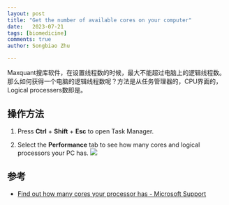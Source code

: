 ```yaml
---
layout: post
title: "Get the number of available cores on your computer"
date:   2023-07-21
tags: [biomedicine]
comments: true
author: Songbiao Zhu

---
```


Maxquant搜库软件，在设置线程数的时候，最大不能超过电脑上的逻辑线程数。那么如何获得一个电脑的逻辑线程数呢？方法是从任务管理器的，CPU界面的，Logical processers数即是。

<!-- more -->

## 操作方法

1. Press **Ctrl** + **Shift** + **Esc** to open Task Manager.

2. Select the **Performance** tab to see how many cores and logical processors your PC has.
   ![](https://support.content.office.net/en-us/media/8f9b22b2-b9a5-412c-ada1-43dd12bf4214.jpg)

## 参考

* [Find out how many cores your processor has - Microsoft Support](https://support.microsoft.com/en-us/windows/find-out-how-many-cores-your-processor-has-3126ef99-0247-33b3-81fc-065e9fb0c35b#:~:text=Press%20Ctrl%20%2B%20Shift%20%2B%20Esc%20to,logical%20processors%20your%20PC%20has.)
